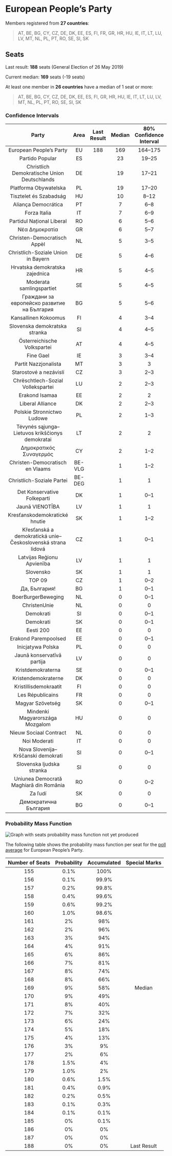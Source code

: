 # European People’s Party

Members registered from **27 countries**:

> AT, BE, BG, CY, CZ, DE, DK, EE, ES, FI, FR, GR, HR, HU, IE, IT, LT, LU, LV, MT, NL, PL, PT, RO, SE, SI, SK

## Seats

Last result: **188** seats (General Election of 26 May 2019)

Current median: **169** seats (-19 seats)

At least one member in **26 countries** have a median of 1 seat or more:

> AT, BE, BG, CY, CZ, DE, DK, EE, ES, FI, GR, HR, HU, IE, IT, LT, LU, LV, MT, NL, PL, PT, RO, SE, SI, SK

### Confidence Intervals

| Party | Area | Last Result | Median | 80% Confidence Interval | 90% Confidence Interval | 95% Confidence Interval | 99% Confidence Interval |
|:-----:|:----:|:-----------:|:------:|:-----------------------:|:-----------------------:|:-----------------------:|:-----------------------:|
| European People’s Party | EU | 188 | 169 | 164–175 | 162–177 | 161–178 | 158–181 |
| Partido Popular | ES | | 23 | 19–25 | 19–26 | 19–27 | 18–27 |
| Christlich Demokratische Union Deutschlands | DE | | 19 | 17–21 | 17–21 | 17–22 | 16–23 |
| Platforma Obywatelska | PL | | 19 | 17–20 | 17–21 | 16–21 | 15–22 |
| Tisztelet és Szabadság | HU | | 10 | 8–12 | 8–12 | 8–13 | 8–13 |
| Aliança Democrática | PT | | 7 | 6–8 | 6–9 | 6–9 | 5–9 |
| Forza Italia | IT | | 7 | 6–9 | 6–9 | 5–10 | 5–10 |
| Partidul Național Liberal | RO | | 6 | 5–6 | 5–6 | 5–6 | 4–7 |
| Νέα Δημοκρατία | GR | | 6 | 5–7 | 5–7 | 5–7 | 5–7 |
| Christen-Democratisch Appèl | NL | | 5 | 3–5 | 3–6 | 3–6 | 3–6 |
| Christlich-Soziale Union in Bayern | DE | | 5 | 4–6 | 4–6 | 4–7 | 4–7 |
| Hrvatska demokratska zajednica | HR | | 5 | 4–5 | 4–5 | 4–6 | 4–6 |
| Moderata samlingspartiet | SE | | 5 | 4–5 | 4–5 | 4–5 | 4–5 |
| Граждани за европейско развитие на България | BG | | 5 | 5–6 | 5–6 | 4–6 | 4–7 |
| Kansallinen Kokoomus | FI | | 4 | 3–4 | 3–4 | 3–4 | 3–4 |
| Slovenska demokratska stranka | SI | | 4 | 4–5 | 3–5 | 3–5 | 3–5 |
| Österreichische Volkspartei | AT | | 4 | 4–5 | 4–5 | 4–5 | 3–6 |
| Fine Gael | IE | | 3 | 3–4 | 3–4 | 3–5 | 2–5 |
| Partit Nazzjonalista | MT | | 3 | 3 | 3 | 3 | 2–3 |
| Starostové a nezávislí | CZ | | 3 | 2–3 | 2–3 | 2–4 | 2–4 |
| Chrëschtlech-Sozial Vollekspartei | LU | | 2 | 2–3 | 2–3 | 2–3 | 2–3 |
| Erakond Isamaa | EE | | 2 | 2 | 2 | 1–2 | 1–3 |
| Liberal Alliance | DK | | 2 | 2–3 | 2–3 | 2–3 | 2–3 |
| Polskie Stronnictwo Ludowe | PL | | 2 | 1–3 | 1–3 | 1–3 | 1–3 |
| Tėvynės sąjunga–Lietuvos krikščionys demokratai | LT | | 2 | 2 | 1–2 | 1–3 | 1–3 |
| Δημοκρατικός Συναγερμός | CY | | 2 | 1–2 | 1–2 | 1–2 | 1–2 |
| Christen-Democratisch en Vlaams | BE-VLG | | 1 | 1–2 | 1–2 | 1–2 | 1–2 |
| Christlich-Soziale Partei | BE-DEG | | 1 | 1 | 1 | 1 | 1 |
| Det Konservative Folkeparti | DK | | 1 | 0–1 | 0–1 | 0–1 | 0–1 |
| Jaunā VIENOTĪBA | LV | | 1 | 1 | 1 | 1 | 1 |
| Kresťanskodemokratické hnutie | SK | | 1 | 1–2 | 1–2 | 1–2 | 1–2 |
| Křesťanská a demokratická unie–Československá strana lidová | CZ | | 1 | 0–1 | 0–1 | 0–2 | 0–2 |
| Latvijas Reģionu Apvienība | LV | | 1 | 1 | 1 | 1 | 1 |
| Slovensko | SK | | 1 | 1 | 0–1 | 0–2 | 0–2 |
| TOP 09 | CZ | | 1 | 0–2 | 0–2 | 0–2 | 0–2 |
| Да, България! | BG | | 1 | 0–1 | 0–1 | 0–1 | 0–1 |
| BoerBurgerBeweging | NL | | 0 | 0–1 | 0–1 | 0–1 | 0–1 |
| ChristenUnie | NL | | 0 | 0 | 0 | 0 | 0–1 |
| Demokrati | SI | | 0 | 0–1 | 0–1 | 0–1 | 0–1 |
| Demokrati | SK | | 0 | 0–1 | 0–1 | 0–1 | 0–1 |
| Eesti 200 | EE | | 0 | 0 | 0 | 0 | 0 |
| Erakond Parempoolsed | EE | | 0 | 0–1 | 0–1 | 0–1 | 0–1 |
| Inicjatywa Polska | PL | | 0 | 0 | 0 | 0 | 0–1 |
| Jaunā konservatīvā partija | LV | | 0 | 0 | 0 | 0 | 0 |
| Kristdemokraterna | SE | | 0 | 0–1 | 0–1 | 0–1 | 0–1 |
| Kristendemokraterne | DK | | 0 | 0 | 0 | 0 | 0 |
| Kristillisdemokraatit | FI | | 0 | 0 | 0 | 0 | 0–1 |
| Les Républicains | FR | | 0 | 0 | 0–5 | 0–5 | 0–6 |
| Magyar Szövetség | SK | | 0 | 0–1 | 0–1 | 0–1 | 0–1 |
| Mindenki Magyarországa Mozgalom | HU | | 0 | 0 | 0 | 0 | 0 |
| Nieuw Sociaal Contract | NL | | 0 | 0 | 0 | 0 | 0 |
| Noi Moderati | IT | | 0 | 0 | 0 | 0 | 0 |
| Nova Slovenija–Krščanski demokrati | SI | | 0 | 0–1 | 0–1 | 0–1 | 0–1 |
| Slovenska ljudska stranka | SI | | 0 | 0 | 0 | 0 | 0 |
| Uniunea Democrată Maghiară din România | RO | | 0 | 0–2 | 0–2 | 0–2 | 0–2 |
| Za ľudí | SK | | 0 | 0 | 0 | 0 | 0 |
| Демократична България | BG | | 0 | 0–1 | 0–1 | 0–1 | 0–1 |

### Probability Mass Function

![Graph with seats probability mass function not yet produced](average-2025-04-30-seats-pmf-europeanpeople’sparty.png "Seats Probability Mass Function")

The following table shows the probability mass function per seat for the [poll average](average-2025-04-30.html) for European People’s Party.

| Number of Seats | Probability | Accumulated | Special Marks |
|:---------------:|:-----------:|:-----------:|:-------------:|
| 155 | 0.1% | 100% |  |
| 156 | 0.1% | 99.9% |  |
| 157 | 0.2% | 99.8% |  |
| 158 | 0.4% | 99.6% |  |
| 159 | 0.6% | 99.2% |  |
| 160 | 1.0% | 98.6% |  |
| 161 | 2% | 98% |  |
| 162 | 2% | 96% |  |
| 163 | 3% | 94% |  |
| 164 | 4% | 91% |  |
| 165 | 6% | 86% |  |
| 166 | 7% | 81% |  |
| 167 | 8% | 74% |  |
| 168 | 8% | 66% |  |
| 169 | 9% | 58% | Median |
| 170 | 9% | 49% |  |
| 171 | 8% | 40% |  |
| 172 | 7% | 32% |  |
| 173 | 6% | 24% |  |
| 174 | 5% | 18% |  |
| 175 | 4% | 13% |  |
| 176 | 3% | 9% |  |
| 177 | 2% | 6% |  |
| 178 | 1.5% | 4% |  |
| 179 | 1.0% | 2% |  |
| 180 | 0.6% | 1.5% |  |
| 181 | 0.4% | 0.9% |  |
| 182 | 0.2% | 0.5% |  |
| 183 | 0.1% | 0.3% |  |
| 184 | 0.1% | 0.1% |  |
| 185 | 0% | 0.1% |  |
| 186 | 0% | 0% |  |
| 187 | 0% | 0% |  |
| 188 | 0% | 0% | Last Result |


